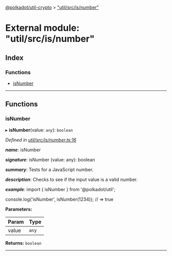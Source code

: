 [@polkadot/util-crypto](../README.md) > ["util/src/is/number"](../modules/_util_src_is_number_.md)

# External module: "util/src/is/number"

## Index

### Functions

* [isNumber](_util_src_is_number_.md#isnumber)

---

## Functions

<a id="isnumber"></a>

###  isNumber

▸ **isNumber**(value: *`any`*): `boolean`

*Defined in [util/src/is/number.ts:16](https://github.com/polkadot-js/util/blob/7550b44/packages/util/src/is/number.ts#L16)*

*__name__*: isNumber

*__signature__*: isNumber (value: any): boolean

*__summary__*: Tests for a JavaScript number.

*__description__*: Checks to see if the input value is a valid number.

*__example__*: import { isNumber } from '@polkadot/util';

console.log('isNumber', isNumber(1234)); // => true

**Parameters:**

| Param | Type |
| ------ | ------ |
| value | `any` |

**Returns:** `boolean`

___

